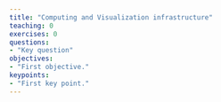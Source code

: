 ```yaml
---
title: "Computing and Visualization infrastructure"
teaching: 0
exercises: 0
questions:
- "Key question"
objectives:
- "First objective."
keypoints:
- "First key point."
---
```

